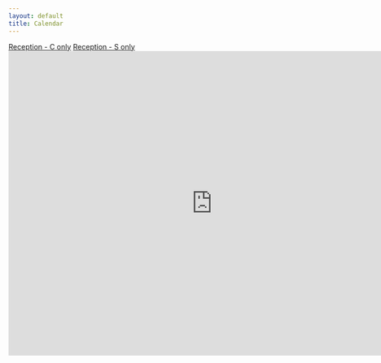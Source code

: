 ```yaml
---
layout: default
title: Calendar
---
```

<div class="list-group">
  <a class="list-group-item list-group-item-action" href="/class/reception-c">Reception - C only</a>
  <a class="list-group-item list-group-item-action" href="/class/reception-s">Reception - S only</a>
</div>
<div class = "ratio ratio-1x1">
<iframe src="https://calendar.google.com/calendar/embed?height=600&wkst=2&ctz=Europe%2FLondon&bgcolor=%23ffffff&title=Reception%20-%20all&showPrint=0&showTz=0&hl=en_GB&src=Y184Y2RkZjZkN2Y5MjhjMDAxYTYxMGMzZmRlYzJhODA1NzkwNzlkNGU1ZDVlZWU4ZThkYmM1ZTA0ZDY3YWU5ZjI0QGdyb3VwLmNhbGVuZGFyLmdvb2dsZS5jb20&src=Y184NjM1ZDJhMDdjN2M5YjQ2M2E0MThkNDYyNjkyOWJiZTUwZmI3ZTgyZTQ2YTY2YTEyYWU4YWYzMmI4ODIzNTU3QGdyb3VwLmNhbGVuZGFyLmdvb2dsZS5jb20&src=Y182OWQ5MmEyOGU1Y2ZhMTk4M2I5NjhkOGI1ZmNmNzRjMWIxNjY5ZTgzYmFhZWE1NGY1OGY3M2RlMDhkM2JlYzgzQGdyb3VwLmNhbGVuZGFyLmdvb2dsZS5jb20&src=Y183ZjgwODVjNmM4YWEzY2M4MTZiOTFmZTJlNTRmZDYxZDAyYmZjMmZkNzI3ODgwNzFhYjBmNDNkYjNjMWM1NmIzQGdyb3VwLmNhbGVuZGFyLmdvb2dsZS5jb20&color=%23AD1457&color=%237986CB&color=%23F09300&color=%23009688" style="border-width:0" width="800" height="600" frameborder="0" scrolling="no"></iframe>
</div>

